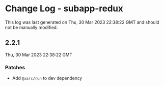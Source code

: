 # Change Log - subapp-redux

This log was last generated on Thu, 30 Mar 2023 22:38:22 GMT and should not be manually modified.

## 2.2.1
Thu, 30 Mar 2023 22:38:22 GMT

### Patches

- Add `@xarc/run` to dev dependency

